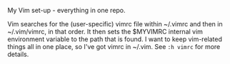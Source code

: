 My Vim set-up - everything in one repo.

Vim searches for the (user-specific) vimrc file within ~/.vimrc and then in ~/.vim/vimrc, in that order. It then sets the $MYVIMRC internal vim environment variable to the path that is found.
I want to keep vim-related things all in one place, so I've got vimrc in ~/.vim.
See `:h vimrc` for more details.
